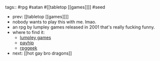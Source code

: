 tags:: #rpg #satan #[[tabletop [[games]]]] #seed

- prev: [[tabletop [[games]]]]
- nobody wants to play this with me. lmao.
- an rpg by lumpley games released in 2001 that's really fucking funny.
- where to find it:
	- [lumpley games](https://lumpley.games/)
	- [payhip](https://payhip.com/b/auUx)
	- [rpggeek](https://rpggeek.com/rpg/867/kill-puppies-satan)
- next: [[hot gay bro dragons]]